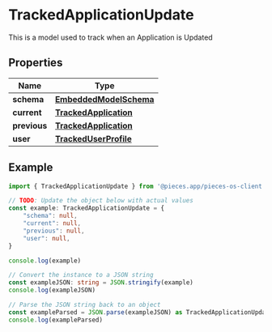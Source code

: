 
# TrackedApplicationUpdate

This is a model used to track when an Application is Updated

## Properties

Name | Type
------------ | -------------
**schema** | [**EmbeddedModelSchema**](EmbeddedModelSchema)
**current** | [**TrackedApplication**](TrackedApplication)
**previous** | [**TrackedApplication**](TrackedApplication)
**user** | [**TrackedUserProfile**](TrackedUserProfile)

## Example

```typescript
import { TrackedApplicationUpdate } from '@pieces.app/pieces-os-client'

// TODO: Update the object below with actual values
const example: TrackedApplicationUpdate = {
    "schema": null,
    "current": null,
    "previous": null,
    "user": null,
}

console.log(example)

// Convert the instance to a JSON string
const exampleJSON: string = JSON.stringify(example)
console.log(exampleJSON)

// Parse the JSON string back to an object
const exampleParsed = JSON.parse(exampleJSON) as TrackedApplicationUpdate
console.log(exampleParsed)
```


